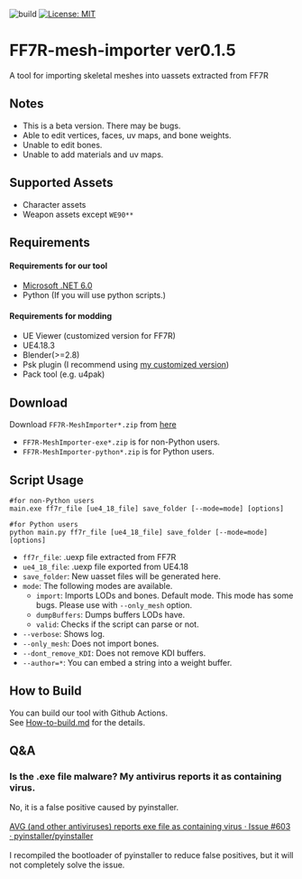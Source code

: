 ![build](https://github.com/matyalatte/FF7R-mesh-importer/actions/workflows/build.yml/badge.svg)
[![License: MIT](https://img.shields.io/badge/License-MIT-yellow.svg)](https://opensource.org/licenses/MIT)

# FF7R-mesh-importer ver0.1.5
A tool for importing skeletal meshes into uassets extracted from FF7R

## Notes

- This is a beta version. There may be bugs.
- Able to edit vertices, faces, uv maps, and bone weights.
- Unable to edit bones.
- Unable to add materials and uv maps.

## Supported Assets

- Character assets
- Weapon assets except `WE90**`

## Requirements

#### Requirements for our tool
- [Microsoft .NET 6.0](https://dotnet.microsoft.com/en-us/download/dotnet/6.0/runtime)
- Python (If you will use python scripts.)

#### Requirements for modding
- UE Viewer (customized version for FF7R)
- UE4.18.3
- Blender(>=2.8)
- Psk plugin (I recommend using [my customized version](https://github.com/matyalatte/blender3d_import_psk_psa))
- Pack tool (e.g. u4pak)

## Download
Download `FF7R-MeshImporter*.zip` from [here](https://github.com/matyalatte/FF7R-mesh-importer/releases)

- `FF7R-MeshImporter-exe*.zip` is for non-Python users.
- `FF7R-MeshImporter-python*.zip` is for Python users.

## Script Usage

```
#for non-Python users
main.exe ff7r_file [ue4_18_file] save_folder [--mode=mode] [options]

#for Python users
python main.py ff7r_file [ue4_18_file] save_folder [--mode=mode] [options]
```

- `ff7r_file`: .uexp file extracted from FF7R
- `ue4_18_file`: .uexp file exported from UE4.18
- `save_folder`: New uasset files will be generated here.
- `mode`: The following modes are available.
   - `import`: Imports LODs and bones. Default mode. This mode has some bugs. Please use with `--only_mesh` option.
   - `dumpBuffers`: Dumps buffers LODs have.
   - `valid`: Checks if the script can parse or not.
- `--verbose`: Shows log.
- `--only_mesh`: Does not import bones.
- `--dont_remove_KDI`: Does not remove KDI buffers.
- `--author=*`: You can embed a string into a weight buffer.

## How to Build
You can build our tool with Github Actions.<br>
See [How-to-build.md](How-to-build.md) for the details.<br>

## Q&A

### Is the .exe file malware? My antivirus reports it as containing virus.
No, it is a false positive caused by pyinstaller.<br>
<br>
[AVG (and other antiviruses) reports exe file as containing virus · Issue #603 · pyinstaller/pyinstaller](https://github.com/pyinstaller/pyinstaller/issues/603)<br>
<br>
I recompiled the bootloader of pyinstaller to reduce false positives, but it will not completely solve the issue.<br>
<br>

